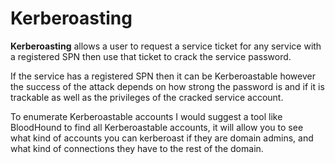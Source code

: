 # Kerberoasting

**Kerberoasting** allows a user to request a service ticket for any service with a registered SPN then use that ticket to crack the service password.

&#x20;If the service has a registered SPN then it can be Kerberoastable however the success of the attack depends on how strong the password is and if it is trackable as well as the privileges of the cracked service account.&#x20;

To enumerate Kerberoastable accounts I would suggest a tool like BloodHound to find all Kerberoastable accounts, it will allow you to see what kind of accounts you can kerberoast if they are domain admins, and what kind of connections they have to the rest of the domain.
